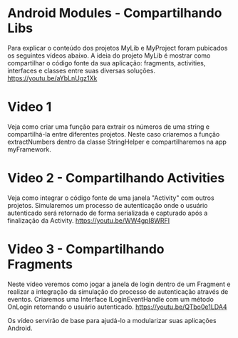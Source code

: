 # Android Modules - Compartilhando Libs
Para explicar o conteúdo dos projetos MyLib e MyProject foram pubicados os seguintes vídeos abaixo.
A ideia do projeto MyLib é mostrar como compartilhar o código fonte da sua aplicação: fragments, activities, interfaces e classes entre suas diversas soluções.
https://youtu.be/aYbLnUgz1Xk

# Video 1
Veja como criar uma função para extrair os números de uma string e compartilhá-la entre diferentes projetos. Neste caso criaremos a função extractNumbers dentro da classe StringHelper e compartilharemos na app myFramework.

# Video 2 - Compartilhando Activities
Veja como integrar o código fonte de uma janela "Activity" com outros projetos. Simularemos um processo de autenticação onde o usuário autenticado será retornado de forma serializada e capturado após a finalização da Activity.
https://youtu.be/WW4gpI8WRFI

# Video 3 - Compartilhando Fragments
Neste vídeo veremos como jogar a janela de login dentro de um Fragment e realizar a integração da simulação do processo de autenticação através de eventos. Criaremos uma Interface ILoginEventHandle com um método OnLogin retornando o usuário autenticado.
 https://youtu.be/QTbo0e1LDA4

Os vídeo servirão de base para ajudá-lo a modularizar suas aplicações Android.

